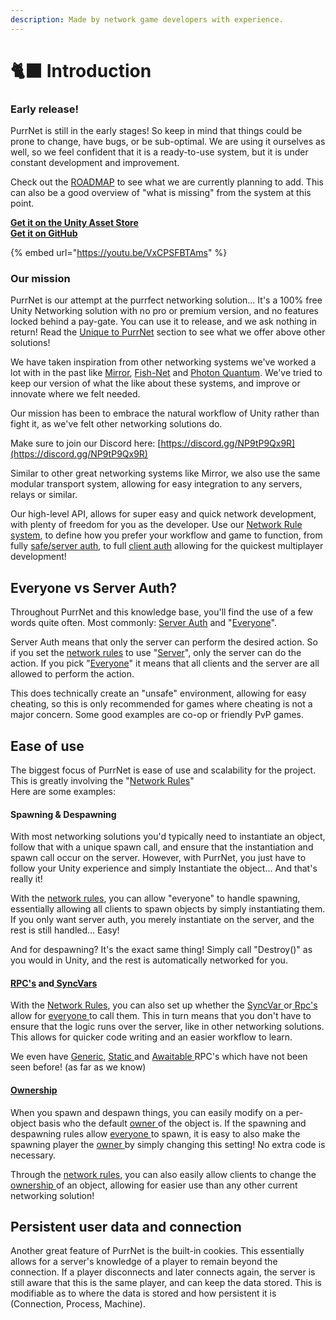 ```yaml
---
description: Made by network game developers with experience.
---
```


# 🐈‍⬛ Introduction

### Early release!

PurrNet is still in the early stages! So keep in mind that things could be prone to change, have bugs, or be sub-optimal. We are using it ourselves as well, so we feel confident that it is a ready-to-use system, but it is under constant development and improvement.

Check out the [ROADMAP](introduction/roadmap.md) to see what we are currently planning to add. This can also be a good overview of "what is missing" from the system at this point.

[**Get it on the Unity Asset Store**](https://assetstore.unity.com/packages/slug/297320)\
[**Get it on GitHub**](https://github.com/BlenMiner/PurrNet)

{% embed url="https://youtu.be/VxCPSFBTAms" %}

### Our mission

PurrNet is our attempt at the purrfect networking solution... It's a 100% free Unity Networking solution with no pro or premium version, and no features locked behind a pay-gate. You can use it to release, and we ask nothing in return! Read the [Unique to PurrNet](introduction/unique-to-purrnet.md) section to see what we offer above other solutions!

We have taken inspiration from other networking systems we've worked a lot with in the past like [Mirror](https://mirror-networking.gitbook.io/), [Fish-Net](https://fish-networking.gitbook.io/) and [Photon Quantum](https://www.photonengine.com/quantum). We've tried to keep our version of what the like about these systems, and improve or innovate where we felt needed.

Our mission has been to embrace the natural workflow of Unity rather than fight it, as we've felt other networking solutions do.

Make sure to join our Discord here: [https://discord.gg/NP9tP9Qx9R](https://discord.gg/NP9tP9Qx9R)

Similar to other great networking systems like Mirror, we also use the same modular transport system, allowing for easy integration to any servers, relays or similar.

Our high-level API, allows for super easy and quick network development, with plenty of freedom for you as the developer. Use our [Network Rule system](systems-and-modules/network-manager/network-rules.md), to define how you prefer your workflow and game to function, from fully [safe/server auth](terminology/server-auth-safe.md), to full [client auth](terminology/client-auth-everyone-unsafe.md) allowing for the quickest multiplayer development!

## Everyone vs Server Auth?

Throughout PurrNet and this knowledge base, you'll find the use of a few words quite often. Most commonly: [Server Auth](terminology/server-auth-safe.md) and "[Everyone](terminology/client-auth-everyone-unsafe.md)".

Server Auth means that only the server can perform the desired action. So if you set the [network rules](systems-and-modules/network-manager/network-rules.md) to use "[Server](terminology/server-auth-safe.md)", only the server can do the action. If you pick "[Everyone](terminology/client-auth-everyone-unsafe.md)" it means that all clients and the server are all allowed to perform the action.

This does technically create an "unsafe" environment, allowing for easy cheating, so this is only recommended for games where cheating is not a major concern. Some good examples are co-op or friendly PvP games.

## Ease of use

The biggest focus of PurrNet is ease of use and scalability for the project. This is greatly involving the "[Network Rules](systems-and-modules/network-manager/network-rules.md)"\
Here are some examples:

#### Spawning & Despawning

With most networking solutions you'd typically need to instantiate an object, follow that with a unique spawn call, and ensure that the instantiation and spawn call occur on the server. However, with PurrNet, you just have to follow your Unity experience and simply Instantiate the object... And that's really it!

With the [network rules](systems-and-modules/network-manager/network-rules.md), you can allow "everyone" to handle spawning, essentially allowing all clients to spawn objects by simply instantiating them. If you only want server auth, you merely instantiate on the server, and the rest is still handled... Easy!

And for despawning? It's the exact same thing! Simply call "Destroy()" as you would in Unity, and the rest is automatically networked for you.

#### [RPC's](systems-and-modules/remote-procedure-call-rpc/) and[ SyncVars](systems-and-modules/network-identity/sync-types/syncvar.md)

With the [Network Rules](systems-and-modules/network-manager/network-rules.md), you can also set up whether the [SyncVar ](systems-and-modules/network-identity/sync-types/syncvar.md)or[ Rpc's ](systems-and-modules/remote-procedure-call-rpc/)allow for [everyone ](terminology/client-auth-everyone-unsafe.md)to call them. This in turn means that you don't have to ensure that the logic runs over the server, like in other networking solutions. This allows for quicker code writing and an easier workflow to learn.

We even have [Generic](systems-and-modules/remote-procedure-call-rpc/generic-rpc.md), [Static ](systems-and-modules/remote-procedure-call-rpc/static-rpc.md)and [Awaitable ](systems-and-modules/remote-procedure-call-rpc/awaitable-rpc.md)RPC's which have not been seen before! (as far as we know)

#### [Ownership](systems-and-modules/network-identity/ownership.md)

When you spawn and despawn things, you can easily modify on a per-object basis who the default [owner ](systems-and-modules/network-identity/ownership.md)of the object is. If the spawning and despawning rules allow [everyone ](terminology/client-auth-everyone-unsafe.md)to spawn, it is easy to also make the spawning player the [owner ](systems-and-modules/network-identity/ownership.md)by simply changing this setting! No extra code is necessary.

Through the [network rules](systems-and-modules/network-manager/network-rules.md), you can also easily allow clients to change the [ownership ](systems-and-modules/network-identity/ownership.md)of an object, allowing for easier use than any other current networking solution!

## Persistent user data and connection

Another great feature of PurrNet is the built-in cookies. This essentially allows for a server's knowledge of a player to remain beyond the connection. If a player disconnects and later connects again, the server is still aware that this is the same player, and can keep the data stored. This is modifiable as to where the data is stored and how persistent it is (Connection, Process, Machine).

